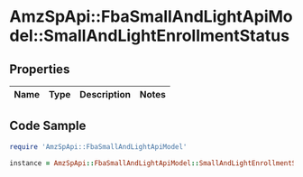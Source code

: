 # AmzSpApi::FbaSmallAndLightApiModel::SmallAndLightEnrollmentStatus

## Properties

Name | Type | Description | Notes
------------ | ------------- | ------------- | -------------

## Code Sample

```ruby
require 'AmzSpApi::FbaSmallAndLightApiModel'

instance = AmzSpApi::FbaSmallAndLightApiModel::SmallAndLightEnrollmentStatus.new()
```


